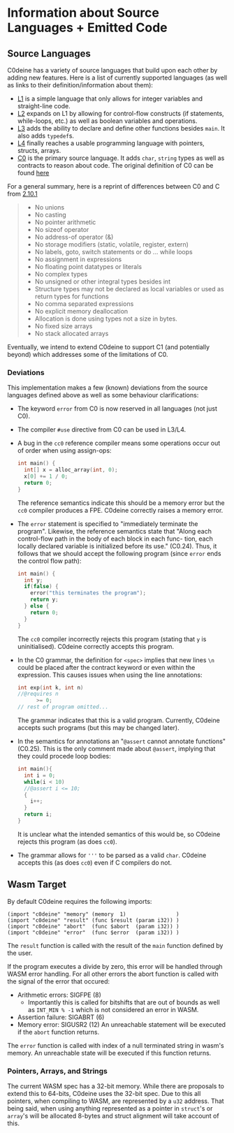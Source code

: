# Information about Source Languages + Emitted Code

## Source Languages

C0deine has a variety of source languages that build upon each other by adding
new features. Here is a list of currently supported languages (as well as links
to their definition/information about them):

- [L1](https://www.cs.cmu.edu/~janh/courses/411/23/labs/lab1.pdf) is a simple
  language that only allows for integer variables and straight-line code.
- [L2](https://www.cs.cmu.edu/~janh/courses/411/23/labs/lab2.pdf) expands on L1
  by allowing for control-flow constructs (if statements, while-loops, etc.) as
  well as boolean variables and operations.
- [L3](https://www.cs.cmu.edu/~janh/courses/411/23/labs/lab3.pdf) adds the
  ability to declare and define other functions besides `main`. It also adds
  `typedef`s.
- [L4](https://www.cs.cmu.edu/~janh/courses/411/23/labs/lab4.pdf) finally
  reaches a usable programming language with pointers, structs, arrays.
- [C0](https://c0.cs.cmu.edu/docs/c0-reference.pdf) is the primary source
  language. It adds `char`, `string` types as well as contracts to reason about
  code. The original definition of C0 can be found
  [here](http://reports-archive.adm.cs.cmu.edu/anon/2010/CMU-CS-10-145.pdf)

For a general summary, here is a reprint of differences between C0 and C
from [2.10.1](http://reports-archive.adm.cs.cmu.edu/anon/2010/CMU-CS-10-145.pdf)
> - No unions
> - No casting
> - No pointer arithmetic
> - No sizeof operator
> - No address-of operator (&)
> - No storage modifiers (static, volatile, register, extern)
> - No labels, goto, switch statements or do ... while loops
> - No assignment in expressions
> - No floating point datatypes or literals
> - No complex types
> - No unsigned or other integral types besides int
> - Structure types may not be declared as local variables or used as return
>   types for functions
> - No comma separated expressions
> - No explicit memory deallocation
> - Allocation is done using types not a size in bytes.
> - No fixed size arrays
> - No stack allocated arrays

Eventually, we intend to extend C0deine to support C1 (and potentially beyond)
which addresses some of the limitations of C0.

### Deviations

This implementation makes a few (known) deviations from the source languages
defined above as well as some behaviour clarifications:

- The keyword `error` from C0 is now reserved in all languages (not just C0).
- The compiler `#use` directive from C0 can be used in L3/L4.
- A bug in the `cc0` reference compiler means some operations occur out of order
  when using assign-ops:
  ```c
  int main() {
    int[] x = alloc_array(int, 0);
    x[0] += 1 / 0;
    return 0;
  }
  ```
  The reference semantics indicate this should be a memory error but the `cc0`
  compiler produces a FPE. C0deine correctly raises a memory error.

- The `error` statement is specified to "immediately terminate the program".
  Likewise, the reference semantics state that "Along each control-flow path in
  the body of each block in each func- tion, each locally declared variable is
  initialized before its use." (C0.24). Thus, it follows that we should accept
  the following program (since `error` ends the control flow path):
  ```c
  int main() {
    int y;
    if(false) {
      error("this terminates the program");
      return y;
    } else {
      return 0;
    }
  }
  ```
  The `cc0` compiler incorrectly rejects this program (stating that `y` is
  uninitialised). C0deine correctly accepts this program.

- In the C0 grammar, the definition for `<spec>` implies that new lines `\n`
  could be placed after the contract keyword or even within the expression. This
  causes issues when using the line annotations:
  ```c
  int exp(int k, int n)
  //@requires n
        >= 0;
  // rest of program omitted...
  ```
  The grammar indicates that this is a valid program. Currently, C0deine accepts
  such programs (but this may be changed later).

- In the semantics for annotations an "`@assert` cannot annotate functions"
  (C0.25). This is the only comment made about `@assert`, implying that they
  could procede loop bodies:
  ```c
  int main(){
    int i = 0;
    while(i < 10)
    //@assert i <= 10;
    {
      i++;
    }
    return i;
  }
  ```
  It is unclear what the intended semantics of this would be, so C0deine rejects
  this program (as does `cc0`).

- The grammar allows for `'''` to be parsed as a valid `char`. C0deine accepts
  this (as does `cc0`) even if C compilers do not.


## Wasm Target

By default C0deine requires the following imports:

```wasm
(import "c0deine" "memory" (memory  1)                )
(import "c0deine" "result" (func $result (param i32)) )
(import "c0deine" "abort"  (func $abort  (param i32)) )
(import "c0deine" "error"  (func $error  (param i32)) )
```

The `result` function is called with the result of the `main` function defined
by the user.

If the program executes a divide by zero, this error will be handled through
WASM error handling. For all other errors the abort function is called with the
signal of the error that occured:
- Arithmetic errors: SIGFPE (8)
  - Importantly this is called for bitshifts that are out of bounds as well
    as `INT_MIN % -1` which is not considered an error in WASM.
- Assertion failure: SIGABRT (6)
- Memory error: SIGUSR2 (12)
An unreachable statement will be executed if the `abort` function returns.

The `error` function is called with index of a null terminated string in wasm's
memory. An unreachable state will be executed if this function returns.

### Pointers, Arrays, and Strings

The current WASM spec has a 32-bit memory. While there are proposals to extend
this to 64-bits, C0deine uses the 32-bit spec. Due to this all pointers, when
compiling to WASM, are represented by a `u32` address. That being said, when
using anything represented as a pointer in `struct`'s or `array`'s will be
allocated 8-bytes and struct alignment will take account of this.

